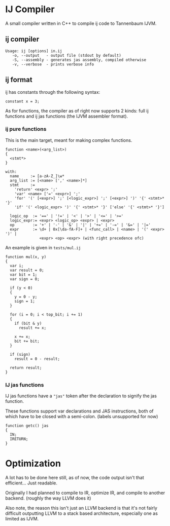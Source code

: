 # IJ Compiler

A small compiler written in C++ to compile ij code to Tannenbaum IJVM.

## ij compiler

```
Usage: ij [options] in.ij
   -o, --output   - output file (stdout by default)
   -S, --assembly - generates jas assembly, compiled otherwise
   -v, --verbose  - prints verbose info
```

## ij format

ij has constants through the following syntax:

```
constant x = 3;
```

As for functions, the compiler as of right now supports 2 kinds: full ij functions
and ij jas functions (the IJVM assembler format).

### ij pure functions

This is the main target, meant for making complex functions.

```
function <name>(<arg_list>)
{
  <stmt*>
}

with:
  name     := [a-zA-Z_]\w*
  arg_list := [<name> [',' <name>]*]
  stmt     := 
    'return' <expr> ';'
    'var' <name> ['=' <expr>] ';'
    'for' '(' [<expr>] ';' [<logic_expr>] ';' [<expr>] ')' '{' <stmt>* '}'
    'if' '(' <logic_expr> ')' '{' <stmt>* '}' ['else' '{' <stmt>* '}']
  
  logic_op  := '==' | '!=' | '<' | '>' | '<=' | '>='
  logic_expr:= <expr> <logic_op> <expr> | <expr> 
  op        := '+' | '-' | '&' | '|' | '+=' | '-=' | '&=' | '|='
  expr      := \d+ | 0x[\da-fA-F]+ | <func_call> | <name> | '(' <expr> ')' |
               <expr> <op> <expr> (with right precedence ofc)
```

An example is given in `tests/mul.ij`

```
function mul(x, y)
{
  var i;
  var result = 0;
  var bit = 1;
  var sign = 0;

  if (y < 0)
  {
    y = 0 - y;
    sign = 1;
  }

  for (i = 0; i < top_bit; i += 1)
  {
    if (bit & y)
      result += x;

    x += x;
    bit += bit;
  }

  if (sign)
    result = 0 - result;

  return result;
}
```

### IJ jas functions

IJ jas functions have a `"jas"` token after the declaration to signify the jas
function.

These functions support var declarations and JAS instructions, both of which 
have to be closed with a semi-colon. (labels unsupported for now)

```
function getc() jas 
{
  IN;
  IRETURN;
}
```

# Optimization

A lot has to be done here still, as of now, the code output isn't that efficient... 
Just readable. 

Originally I had planned to compile to IR, optimize IR, and compile to another
backend. (roughly the way LLVM does it)

Also note, the reason this isn't just an LLVM backend is that it's not fairly 
difficult outputting LLVM to a stack based architecture, especially one as limited
as IJVM.